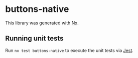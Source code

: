 # buttons-native

This library was generated with [Nx](https://nx.dev).

## Running unit tests

Run `nx test buttons-native` to execute the unit tests via [Jest](https://jestjs.io).
